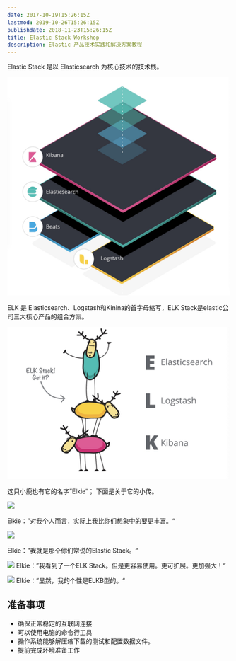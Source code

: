 ```yaml
---
date: 2017-10-19T15:26:15Z
lastmod: 2019-10-26T15:26:15Z
publishdate: 2018-11-23T15:26:15Z
title: Elastic Stack Workshop
description: Elastic 产品技术实践和解决方案教程
---
```


Elastic Stack 是以 Elasticsearch 为核心技术的技术栈。

![](media/9511567741391_.pic_hd.jpg)

ELK 是 Elasticsearch、Logstash和Kinina的首字母缩写，ELK Stack是elastic公司三大核心产品的组合方案。

![9521567760281_.pic_hd](media/9521567760281_.pic_hd.jpg)

这只小鹿也有它的名字”Elkie“； 下面是关于它的小传。


![](https://static-www.elastic.co/v3/assets/bltefdd0b53724fa2ce/blt58ea9362fd6aaad9/5c11ee47928f832d782d0628/elk-stack-social-ads-counseling.svg)

Elkie：”对我个人而言，实际上我比你们想象中的要更丰富。“

![](https://static-www.elastic.co/v3/assets/bltefdd0b53724fa2ce/blt31d086822c7fd84f/5c11ee524c1d34c30b82624b/elk-stack-social-ads-meditation.svg)

Elkie：”我就是那个你们常说的Elastic Stack。“

![](https://static-www.elastic.co/v3/assets/bltefdd0b53724fa2ce/bltf7e630361d71c32a/5c11ee5fdf09df047814db2f/elk-stack-social-ads-rorschach.svg)
Elkie：”我看到了一个ELK Stack。但是更容易使用。更可扩展。更加强大！“

![](https://static-www.elastic.co/v3/assets/bltefdd0b53724fa2ce/blt4d8cdb8b0187854d/5c11ee6cd4785dff77a3f413/elk-stack-social-ads-elkb.svg)
Elkie：”显然，我的个性是ELKB型的。“


## 准备事项

* 确保正常稳定的互联网连接
* 可以使用电脑的命令行工具
* 操作系统能够解压缩下载的测试和配置数据文件。
* 提前完成环境准备工作
